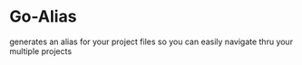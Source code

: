 # Go-Alias

generates an alias for your project files so you can easily navigate thru your multiple projects